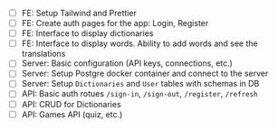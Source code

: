 * [ ] FE: Setup Tailwind and Prettier
* [ ] FE: Create auth pages for the app: Login, Register
* [ ] FE: Interface to display dictionaries
* [ ] FE: Interface to display words. Ability to add words and see the translations
* [ ] Server: Basic configuration (API keys, connections, etc.)
* [ ] Server: Setup Postgre docker container and connect to the server
* [ ] Server: Setup `Dictionaries` and `User` tables with schemas in DB 
* [ ] API: Basic auth rotues `/sign-in`, `/sign-out`, `/register`, `/refresh`
* [ ] API: CRUD for Dictionaries 
* [ ] API: Games API (quiz, etc.)